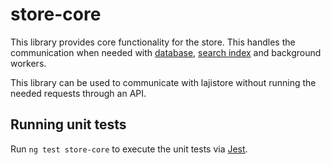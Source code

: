 # store-core

This library provides core functionality for the store.
This handles the communication when needed with [database](../database/README.md),
[search index](../search/README.md) and background workers.

This library can be used to communicate with lajistore without
running the needed requests through an API.

## Running unit tests

Run `ng test store-core` to execute the unit tests via [Jest](https://jestjs.io).
